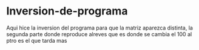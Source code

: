 # Inversion-de-programa
Aqui hice la inversion del programa para que la matriz aparezca distinta, la segunda parte donde reproduce alreves que es donde se cambia el 100 al ptro es el que tarda mas
